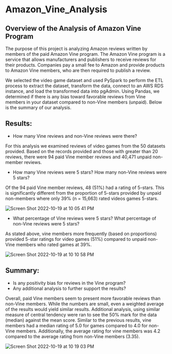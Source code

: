 # Amazon_Vine_Analysis

## Overview of the Analysis of Amazon Vine Program

The purpose of this project is analyzing Amazon reviews written by members of the paid Amazon Vine program. The Amazon Vine program is a service that allows manufacturers and publishers to receive reviews for their products. Companies pay a small fee to Amazon and provide products to Amazon Vine members, who are then required to publish a review.

We selected the video game dataset and used PySpark to perform the ETL process to extract the dataset, transform the data, connect to an AWS RDS instance, and load the transformed data into pgAdmin. Using Pandas, we determined if there is any bias toward favorable reviews from Vine members in your dataset compared to non-Vine members (unpaid). Below is the summary of our analysis. 

## Results:

* How many Vine reviews and non-Vine reviews were there?

For this analysis we examined reviews of video games from the 50 datasets provided. Based on the records provided and those with greater than 20 reviews, there were 94 paid Vine member reviews and 40,471 unpaid non-member reviews. 

* How many Vine reviews were 5 stars? How many non-Vine reviews were 5 stars?

Of the 94 paid Vine member reviews, 48 (51%) had a rating of 5-stars. This is significantly different from the proportion of 5-stars provided by unpaid non-members where only 39% (n = 15,663) rated videos games 5-stars. 

![Screen Shot 2022-10-19 at 10 05 41 PM](https://user-images.githubusercontent.com/107972848/196841219-8afdc0cf-5233-4a8c-ae43-a21da4c10184.png)

* What percentage of Vine reviews were 5 stars? What percentage of non-Vine reviews were 5 stars?

As stated above, vine members more frequently (based on proportions) provided 5-star ratings for video games (51%) compared to unpaid non-Vine members who rated games at 39%. 

![Screen Shot 2022-10-19 at 10 10 58 PM](https://user-images.githubusercontent.com/107972848/196841084-f55f06ab-e0f6-4e0a-85ea-ef0402600f98.png)


## Summary:

* Is any positivity bias for reviews in the Vine program? 
* Any additional analysis to further support the results? 

Overall, paid Vine members seem to present more favorable reviews than non-Vine members. While the numbers are small, even a weighted average of the results would yield similar results. Additional analysis, using similar measure of central tendency were ran to see the 50% mark for the data (median) against the mean score. Similar to the previous results, vine members had a median rating of 5.0 for games compared to 4.0 for non-Vine members. Additionally, the average rating for vine members was 4.2 compared to the average rating from non-Vine members (3.35). 


![Screen Shot 2022-10-19 at 10 19 03 PM](https://user-images.githubusercontent.com/107972848/196840905-6b3848bf-c28f-49d6-8220-531c4aa5175b.png)
